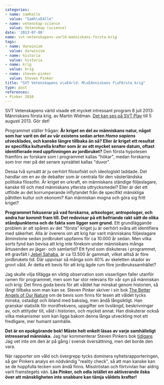 ```yaml
---
categories:
- name: samhalle
  value: "Samh\xE4lle"
- name: vetenskap-science
  value: Vetenskap (science)
date: '2013-07-08'
name: svt-vetenskapens-varld-manniskans-forsta-krig
tags:
- name: darwinism
  value: darwinism
- name: historia
  value: historia
- name: krig
  value: krig
- name: steven-pinker
  value: Steven Pinker
title: "SVT Vetenskapens v\xE4rld: M\xE4nniskans f\xF6rsta krig"
type: post
references:
- Pinker 2010
---
```

SVT Vetenskapens värld visade ett mycket intressant program 8 juli 2013: Människans första krig, av Martin Widman. [Det kan ses på SVT Play](http://www.svtplay.se/video/1315147/del-5-av-8-manniskans-forsta-krig) till 5 augusti 2013. Gör det!

Programmet ställer frågan: **Är kriget en del av människans natur, något som har varit en del av vår existens sedan arten *Homo sapiens* utvecklades, och kanske längre tillbaka än så? Eller är kriget ett resultat av specifika kulturella krafter som är av ett mycket senare datum, oftast identifierade med uppfinningen av jordbruket?** Den första hypotesen framförs av forskare som i programmet kallas "hökar", medan forskarna som tror mer på det senare synsättet kallas "duvor".

Dessa två synsätt är ju oerhört filosofiskt och ideologiskt laddade. Det handlar om en av de debatter som är centrala för den västerländska politiska filosofin. Är kriget en urkraft, en människans ständige följeslagare, kanske till och med människans yttersta uttrycksmedel? Eller är det ett utflöde av det korrumperande inflytandet från de specifikt mänskliga påhitten kultur och ekonomi? Kan människan mogna och göra sig fritt kriget?

**Programmet fokuserar på vad forskarna, arkeologer, antropologer, och andra har kommit fram till. Det redovisar på ett befriande rakt sätt de olika ståndpunkterna och de fakta som ligger som grund.** Ett grundläggande problem är att spåren av det "första" kriget ju är oerhört svåra att identifiera med säkerhet. Alla är överens om att krig har varit människans följeslagare åtminstone sedan jordbruket uppfanns för ca 10.000 år sedan. Men vilka sorts fynd kan bevisa att krig inte förekom under människans många årtusenden av jägar- och samlartid? Ett fynd som diskuteras i programmet, ett gravfält i [Jebel Sahaba](http://sv.wikipedia.org/wiki/Jebel_Sahaba), är ca 13.500 år gammalt, vilket alltså är före jordbrukets tid. Där uppvisar så många som 40% av skeletten skador av grovt våld. Är detta ett bevis för att krig ägde rum före jordbrukssamhället?

Jag skulle vilja tillägga en viktig observation som visserligen faller utanför ramen för programmet, men som har stor relevans för vår syn på människan och krig: Det finns goda bevis för att våldet har minskat genom historien, så långt tillbaka som man kan se. Steven Pinker skriver i sin bok [The Better Angels of Our Nature](/library/9781846140938.html) om de bevis som finns för tesen att våldet tycks minska, ostadigt och ibland med bakslag, men ändå långsiktigt. Han granskar statistik för mordfrekvens, uppgifter om livslängd, beskrivningar av, och attityder till, våld i historien, och mycket annat. Han diskuterar också vilka mekanismer som kan ligga bakom denna långa utveckling mot ett fredligare, mer humant samhälle.

**Det är en epokgörande bok! Måste helt enkelt läsas av varje samhälleligt intresserad människa.** Jag har kommenterar Steven Pinkers bok [tidigare](/2013/02/16/grundkurs-i-ateism-del-5-autism/). Jag vet inte om den är på gång i svensk översättning, men det borde den vara.

När rapporter om våld och övergrepp tycks dominera nyhetsrapporteringen, så ger Pinkers analys en nödvändig "reality check", så att man kanske kan se de hoppfulla tecken som ändå finns. Misströstan och förtvivlan har aldrig varit framstegets vän. **Läs Pinker, och odla istället en aktiverande ilska över att mänskligheten inte snabbare kan tämja våldets krafter!**

